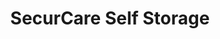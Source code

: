 ---
title: "SecurCare Self Storage"
url: /tulsa/securcare-self-storage-south-mingo-road-3/
shop: storage rental
---